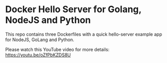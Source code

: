 # Docker Hello Server for Golang, NodeJS and Python

This repo contains three Dockerfiles with a quick hello-server example app for NodeJS, GoLang and Python.

Please watch this YouTube video for more details: https://youtu.be/oZfPbKZDS8U

